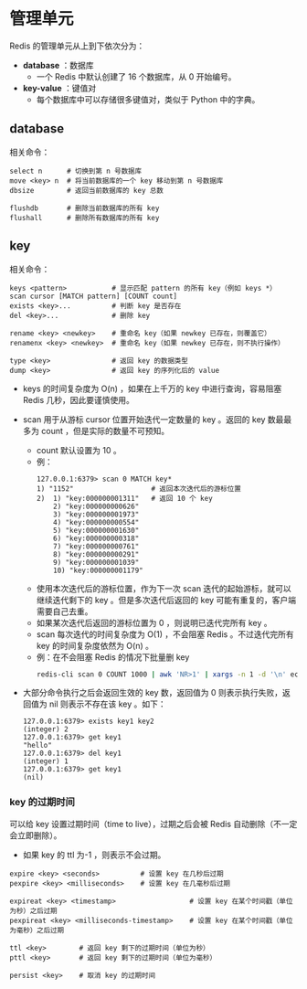 # 管理单元

Redis 的管理单元从上到下依次分为：
- **database** ：数据库
  - 一个 Redis 中默认创建了 16 个数据库，从 0 开始编号。
- **key-value** ：键值对
  - 每个数据库中可以存储很多键值对，类似于 Python 中的字典。

## database

相关命令：
```
select n      # 切换到第 n 号数据库
move <key> n  # 将当前数据库的一个 key 移动到第 n 号数据库
dbsize        # 返回当前数据库的 key 总数

flushdb       # 删除当前数据库的所有 key
flushall      # 删除所有数据库的所有 key
```

## key

相关命令：
```
keys <pattern>           # 显示匹配 pattern 的所有 key（例如 keys *）
scan cursor [MATCH pattern] [COUNT count]
exists <key>...          # 判断 key 是否存在
del <key>...             # 删除 key

rename <key> <newkey>    # 重命名 key（如果 newkey 已存在，则覆盖它）
renamenx <key> <newkey>  # 重命名 key（如果 newkey 已存在，则不执行操作）

type <key>               # 返回 key 的数据类型
dump <key>               # 返回 key 的序列化后的 value
```
- keys 的时间复杂度为 O(n) ，如果在上千万的 key 中进行查询，容易阻塞 Redis 几秒，因此要谨慎使用。
- scan 用于从游标 cursor 位置开始迭代一定数量的 key 。返回的 key 数最最多为 count ，但是实际的数量不可预知。
  - count 默认设置为 10 。
  - 例：
    ```
    127.0.0.1:6379> scan 0 MATCH key*
    1) "1152"                   # 返回本次迭代后的游标位置
    2)  1) "key:000000001311"   # 返回 10 个 key
        2) "key:000000000626"
        3) "key:000000001973"
        4) "key:000000000554"
        5) "key:000000001630"
        6) "key:000000000318"
        7) "key:000000000761"
        8) "key:000000000291"
        9) "key:000000001039"
        10) "key:000000001179"
    ```
  - 使用本次迭代后的游标位置，作为下一次 scan 迭代的起始游标，就可以继续迭代剩下的 key 。但是多次迭代后返回的 key 可能有重复的，客户端需要自己去重。
  - 如果某次迭代后返回的游标位置为 0 ，则说明已迭代完所有 key 。
  - scan 每次迭代的时间复杂度为 O(1) ，不会阻塞 Redis 。不过迭代完所有 key 的时间复杂度依然为 O(n) 。
  - 例：在不会阻塞 Redis 的情况下批量删 key
    ```sh
    redis-cli scan 0 COUNT 1000 | awk 'NR>1' | xargs -n 1 -d '\n' echo del | redis-cli
    ```

- 大部分命令执行之后会返回生效的 key 数，返回值为 0 则表示执行失败，返回值为 nil 则表示不存在该 key 。如下：
    ```
    127.0.0.1:6379> exists key1 key2
    (integer) 2
    127.0.0.1:6379> get key1
    "hello"
    127.0.0.1:6379> del key1
    (integer) 1
    127.0.0.1:6379> get key1
    (nil)
    ```

### key 的过期时间

可以给 key 设置过期时间（time to live），过期之后会被 Redis 自动删除（不一定会立即删除）。
- 如果 key 的 ttl 为-1 ，则表示不会过期。

```
expire <key> <seconds>          # 设置 key 在几秒后过期
pexpire <key> <milliseconds>    # 设置 key 在几毫秒后过期

expireat <key> <timestamp>                  # 设置 key 在某个时间戳（单位为秒）之后过期
pexpireat <key> <milliseconds-timestamp>    # 设置 key 在某个时间戳（单位为毫秒）之后过期

ttl <key>        # 返回 key 剩下的过期时间（单位为秒）
pttl <key>       # 返回 key 剩下的过期时间（单位为毫秒）

persist <key>    # 取消 key 的过期时间
```
